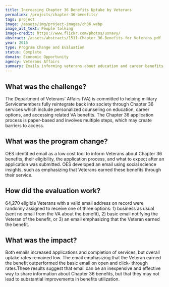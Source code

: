 ```yaml
---
title: Increasing Chapter 36 Benefits Uptake by Veterans
permalink: /projects/chapter-36-benefits/
tags: project
image: /assets/img/project-images/ch36.webp
image_alt_text: People talking
image-credit: https://www.flickr.com/photos/usnavy/
abstract: /assets/abstracts/1511-Chapter 36-Benefits-for Veterans.pdf
year: 2015
type: Program Change and Evaluation
status: Complete
domain: Economic Opportunity
agency: Veterans Affairs
summary: Emails informing veterans about education and career benefits increased applications.
---
```

## What was the challenge?

The Department of Veterans’ Affairs (VA)  is committed to helping military Servicemembers fully reintegrate back into society through Chapter 36 services which include personalized counseling on education, career options, and accessing related VA benefits. The Chapter 36 application process is paper-based and involves multiple steps, which may create barriers to access. 

## What was the program change?

OES identified email as a low cost tool to inform Veterans about Chapter 36 benefits, their eligibility, the application process, and what to expect after an application was submitted. OES developed an email using social science insights, such as emphasizing that Veterans earned these benefits through their service.

## How did the evaluation work?

64,270 eligible Veterans with a valid email address on record were randomly assigned to receive one of three options: 1) business as usual (sent no email from the VA about the benefit), 2) basic email notifying the Veteran of the benefit, or 3) an email emphasizing that the Veteran earned the benefit.

## What was the impact?

Both emails increased applications and completion of services, but overall uptake rates remained low. The email emphasizing that the Veteran earned the benefit outperformed the basic email on open and click- through rates.These results suggest that email can be an inexpensive and effective way to share information about Chapter 36 benefits, but that they may not lead to substantial improvements in benefits utilization. 
